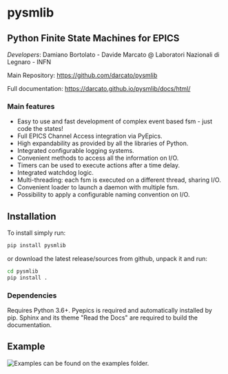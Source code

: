 # pysmlib

## Python Finite State Machines for EPICS

_Developers_: Damiano Bortolato - Davide Marcato @ Laboratori Nazionali di Legnaro - INFN

Main Repository: https://github.com/darcato/pysmlib

Full documentation: https://darcato.github.io/pysmlib/docs/html/

### Main features

- Easy to use and fast development of complex event based fsm - just code the states!
- Full EPICS Channel Access integration via PyEpics.
- High expandability as provided by all the libraries of Python.
- Integrated configurable logging systems.
- Convenient methods to access all the information on I/O.
- Timers can be used to execute actions after a time delay.
- Integrated watchdog logic.
- Multi-threading: each fsm is executed on a different thread, sharing I/O.
- Convenient loader to launch a daemon with multiple fsm.
- Possibility to apply a configurable naming convention on I/O.

## Installation

To install simply run:

``` bash
pip install pysmlib
```

or download the latest release/sources from github, unpack it and run:

``` bash
cd pysmlib
pip install .
```

### Dependencies

Requires Python 3.6+. Pyepics is
required and automatically installed by pip. Sphinx and its theme "Read the
Docs" are required to build the documentation.

## Example

![Examples can be found on the examples folder.](examples/example.png "Title")
